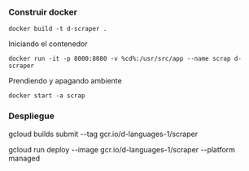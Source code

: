 ### Construir docker 


    docker build -t d-scraper .

Iniciando el contenedor

    docker run -it -p 8000:8080 -v %cd%:/usr/src/app --name scrap d-scraper

Prendiendo y apagando ambiente 

    docker start -a scrap


### Despliegue 



gcloud builds submit --tag gcr.io/d-languages-1/scraper


gcloud run deploy --image gcr.io/d-languages-1/scraper --platform managed


